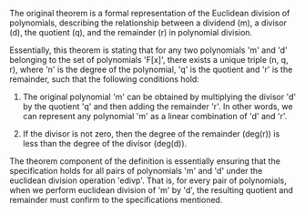 The original theorem is a formal representation of the Euclidean division of polynomials, describing the relationship between a dividend (m), a divisor (d), the quotient (q), and the remainder (r) in polynomial division.

Essentially, this theorem is stating that for any two polynomials 'm' and 'd' belonging to the set of polynomials 'F[x]', there exists a unique triple (n, q, r), where 'n' is the degree of the polynomial, 'q' is the quotient and 'r' is the remainder, such that the following conditions hold:

1) The original polynomial 'm' can be obtained by multiplying the divisor 'd' by the quotient 'q' and then adding the remainder 'r'. In other words, we can represent any polynomial 'm' as a linear combination of 'd' and 'r'.
  
2) If the divisor is not zero, then the degree of the remainder (deg(r)) is less than the degree of the divisor (deg(d)).

The theorem component of the definition is essentially ensuring that the specification holds for all pairs of polynomials 'm' and 'd' under the euclidean division operation 'edivp'. That is, for every pair of polynomials, when we perform euclidean division of 'm' by 'd', the resulting quotient and remainder must confirm to the specifications mentioned.